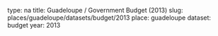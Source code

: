 type: na
title: Guadeloupe / Government Budget (2013)
slug: places/guadeloupe/datasets/budget/2013
place: guadeloupe
dataset: budget
year: 2013
